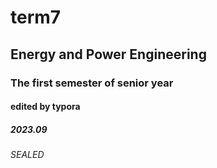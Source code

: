 # term7

## Energy and Power Engineering

### The first semester of senior year

#### edited by typora

##### 2023.09

###### SEALED

